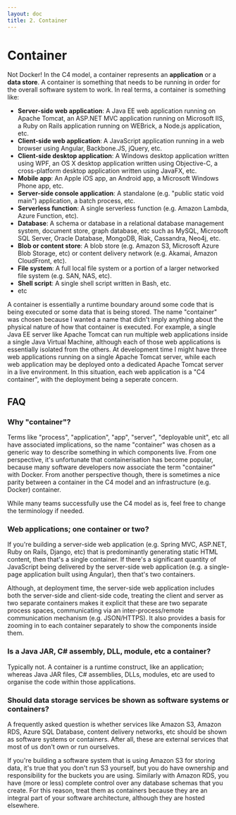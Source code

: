 ```yaml
---
layout: doc
title: 2. Container
---
```


# Container

Not Docker! In the C4 model, a container represents an __application__ or a __data store__. A container is something
that needs to be running in order for the overall software system to work. In real terms, a container is something like:

- __Server-side web application__: A Java EE web application running on Apache Tomcat, an ASP.NET MVC application running on Microsoft IIS, a Ruby on Rails application running on WEBrick, a Node.js application, etc.
- __Client-side web application__: A JavaScript application running in a web browser using Angular, Backbone.JS, jQuery, etc.
- __Client-side desktop application__: A Windows desktop application written using WPF, an OS X desktop application written using Objective-C, a cross-platform desktop application written using JavaFX, etc.
- __Mobile app__: An Apple iOS app, an Android app, a Microsoft Windows Phone app, etc.
- __Server-side console application__: A standalone (e.g. "public static void main") application, a batch process, etc.
- __Serverless function__: A single serverless function (e.g. Amazon Lambda, Azure Function, etc).
- __Database__: A schema or database in a relational database management system, document store, graph database, etc such as MySQL, Microsoft SQL Server, Oracle Database, MongoDB, Riak, Cassandra, Neo4j, etc.
- __Blob or content store__: A blob store (e.g. Amazon S3, Microsoft Azure Blob Storage, etc) or content delivery network (e.g. Akamai, Amazon CloudFront, etc).
- __File system__: A full local file system or a portion of a larger networked file system (e.g. SAN, NAS, etc).
- __Shell script__: A single shell script written in Bash, etc.
- etc

A container is essentially a runtime boundary around some code that is being executed or some data that is being stored.
The name "container" was chosen because I wanted a name that didn't imply anything about the physical nature of how
that container is executed. For example, a single Java EE server like Apache Tomcat can run multiple web
applications inside a single Java Virtual Machine, although each of those web applications is essentially isolated
from the others. At development time I might have three web applications running on a single Apache Tomcat server,
while each web application may be deployed onto a dedicated Apache Tomcat server in a live environment.
In this situation, each web application is a "C4 container", with the deployment being a seperate concern.

## FAQ

### Why "container"?

Terms like "process", "application", "app", "server", "deployable unit", etc all have associated implications, so the
name "container" was chosen as a generic way to describe something in which components live. From one perspective,
it's unfortunate that containerisation has become popular, because many software developers now associate the term
"container" with Docker. From another perspective though, there is sometimes a nice parity between a container in the
C4 model and an infrastructure (e.g. Docker) container.

While many teams successfully use the C4 model as is, feel free to change the terminology if needed.

### Web applications; one container or two?

If you're building a server-side web application (e.g. Spring MVC, ASP.NET, Ruby on Rails, Django, etc) that is
predominantly generating static HTML content, then that's a single container. If there's a significant quantity of
JavaScript being delivered by the server-side web application (e.g. a single-page application built using Angular),
then that's two containers.

Although, at deployment time, the server-side web application includes both the server-side and client-side code,
treating the client and server as two separate containers makes it explicit that these are two separate process spaces,
communicating via an inter-process/remote communication mechanism (e.g. JSON/HTTPS). It also provides a basis for
zooming in to each container separately to show the components inside them.

### Is a Java JAR, C# assembly, DLL, module, etc a container?

Typically not. A container is a runtime construct, like an application; whereas Java JAR files, C# assemblies,
DLLs, modules, etc are used to organise the code within those applications.

### Should data storage services be shown as software systems or containers?

A frequently asked question is whether services like Amazon S3, Amazon RDS, Azure SQL Database, content delivery
networks, etc should be shown as software systems or containers. After all, these are external services that most
of us don't own or run ourselves.

If you're building a software system that is using Amazon S3 for storing data, it's true that you don't run S3 yourself,
but you do have ownership and responsibility for the buckets you are using. Similarly with Amazon RDS, you have
(more or less) complete control over any database schemas that you create. For this reason, treat them as containers
because they are an integral part of your software architecture, although they are hosted elsewhere.